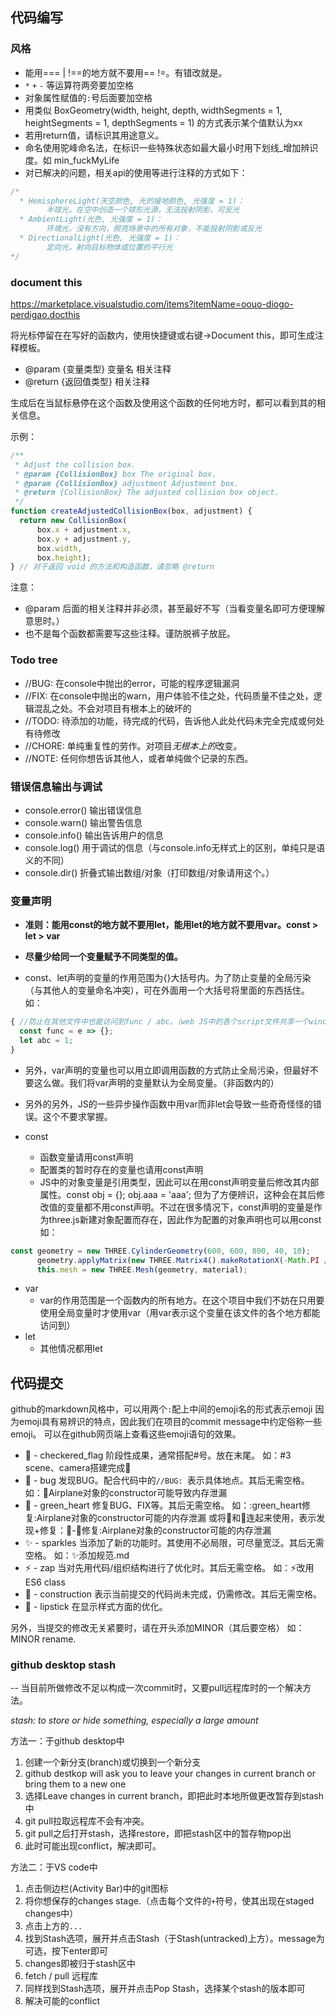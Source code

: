 ## 代码编写
### 风格
- 能用=== | !==的地方就不要用== !=。有错改就是。
- `*`  `+`  `-` 等运算符两旁要加空格
- 对象属性赋值的`:`号后面要加空格
- 用类似
  BoxGeometry(width, height, depth, widthSegments = 1, heightSegments = 1, depthSegments = 1)
  的方式表示某个值默认为xx
- 若用return值，请标识其用途意义。
- 命名使用驼峰命名法，在标识一些特殊状态如最大最小时用下划线_增加辨识度。如 min_fuckMyLife
- 对已解决的问题，相关api的使用等进行注释的方式如下：
```js
/*
  * HemisphereLight(天空颜色, 光的接地颜色, 光强度 = 1)：
        半球光，在空中创造一个球形光源，无法投射阴影，可反光
  * AmbientLight(光色, 光强度 = 1)：
        环境光，没有方向，照亮场景中的所有对象，不能投射阴影或反光
  * DirectionalLight(光色, 光强度 = 1)：
        定向光，射向目标物体或位置的平行光
*/
```
### document this

https://marketplace.visualstudio.com/items?itemName=oouo-diogo-perdigao.docthis

将光标停留在在写好的函数内，使用快捷键或右键->Document this，即可生成注释模板。

- @param {变量类型} 变量名 相关注释
- @return {返回值类型} 相关注释

生成后在当鼠标悬停在这个函数及使用这个函数的任何地方时，都可以看到其的相关信息。

示例：
```js
/**
 * Adjust the collision box.
 * @param {CollisionBox} box The original box.
 * @param {CollisionBox} adjustment Adjustment box.
 * @return {CollisionBox} The adjusted collision box object.
 */
function createAdjustedCollisionBox(box, adjustment) {
  return new CollisionBox(
      box.x + adjustment.x,
      box.y + adjustment.y,
      box.width,
      box.height);
} // 对于返回 void 的方法和构造函数，请忽略 @return
```

注意：
- @param 后面的相关注释并非必须，甚至最好不写（当看变量名即可方便理解意思时。）
- 也不是每个函数都需要写这些注释。谨防脱裤子放屁。

### Todo tree
- //BUG: 在console中抛出的error，可能的程序逻辑漏洞
- //FIX: 在console中抛出的warn，用户体验不佳之处，代码质量不佳之处，逻辑混乱之处。不会对项目有根本上的破坏的
- //TODO: 待添加的功能，待完成的代码，告诉他人此处代码未完全完成或何处有待修改
- //CHORE: 单纯重复性的劳作。对项目*无根本上的*改变。
- //NOTE: 任何你想告诉其他人，或者单纯做个记录的东西。

### 错误信息输出与调试
- console.error() 输出错误信息
- console.warn() 输出警告信息
- console.info() 输出告诉用户的信息
- console.log() 用于调试的信息（与console.info无样式上的区别，单纯只是语义的不同）
- console.dir() 折叠式输出数组/对象（打印数组/对象请用这个。）

### 变量声明

- **准则：能用const的地方就不要用let，能用let的地方就不要用var。const > let > var**
- **尽量少给同一个变量赋予不同类型的值。**

- const、let声明的变量的作用范围为{}大括号内。为了防止变量的全局污染（与其他人的变量命名冲突），可在外面用一个大括号将里面的东西括住。
  如：
```js
{ //防止在其他文件中也能访问到func / abc。（web JS中的各个script文件共享一个window作用域）
  const func = e => {};
  let abc = 1;
}
```
- 另外，var声明的变量也可以用立即调用函数的方式防止全局污染，但最好不要这么做。我们将var声明的变量默认为全局变量。（非函数内的）
- 另外的另外，JS的一些异步操作函数中用var而非let会导致一些奇奇怪怪的错误。这个不要求掌握。

- const
  - 函数变量请用const声明
  - 配置类的暂时存在的变量也请用const声明
  - JS中的对象变量是引用类型，因此可以在用const声明变量后修改其内部属性。const obj = {}; obj.aaa = 'aaa'; 但为了方便辨识，这种会在其后修改值的变量都不用const声明。不过在很多情况下，const声明的变量是作为three.js新建对象配置而存在，因此作为配置的对象声明也可以用const
    如：  
```js
const geometry = new THREE.CylinderGeometry(600, 600, 800, 40, 10);
      geometry.applyMatrix(new THREE.Matrix4().makeRotationX(-Math.PI / 2));
      this.mesh = new THREE.Mesh(geometry, material);
```
- var
  - var的作用范围是一个函数内的所有地方。在这个项目中我们不妨在只用要使用全局变量时才使用var（用var表示这个变量在该文件的各个地方都能访问到）
- let
  - 其他情况都用let

## 代码提交

github的markdown风格中，可以用两个`:`配上中间的emoji名的形式表示emoji
因为emoji具有易辨识的特点，因此我们在项目的commit message中约定俗称一些emoji。
可以在github网页端上查看这些emoji语句的效果。
- :checkered_flag: - checkered_flag 阶段性成果，通常搭配#号。放在末尾。
  如：#3 scene、camera搭建完成:checkered_flag:
- :bug: - bug 发现BUG。配合代码中的`//BUG: `表示具体地点。其后无需空格。
  如：:bug:Airplane对象的constructor可能导致内存泄漏
- :green_heart: - green_heart 修复BUG、FIX等。其后无需空格。
  如：:green_heart修复:Airplane对象的constructor可能的内存泄漏
  或将:bug:和:green_heart:连起来使用，表示发现+修复：:green_heart:-:bug:修复:Airplane对象的constructor可能的内存泄漏
- :sparkles: - sparkles 当添加了新的功能时。其使用不必局限，可尽量宽泛。其后无需空格。
  如：:sparkles:添加规范.md
- :zap: - zap 当对先用代码/组织结构进行了优化时。其后无需空格。
  如：:zap:改用ES6 class
- :construction: - construction 表示当前提交的代码尚未完成，仍需修改。其后无需空格。
- :lipstick: - lipstick 在显示样式方面的优化。

另外，当提交的修改无关紧要时，请在开头添加MINOR（其后要空格）
如：MINOR rename.


### github desktop stash

-- 当目前所做修改不足以构成一次commit时，又要pull远程库时的一个解决方法。

*stash: to store or hide something, especially a large amount*

方法一：于github desktop中

1. 创建一个新分支(branch)或切换到一个新分支
2. github destkop will ask you to leave your changes in current branch or bring them to a new one
3. 选择Leave changes in current branch，即把此时本地所做更改暂存到stash中
5. git pull拉取远程库不会有冲突。
6. git pull之后打开stash，选择restore，即把stash区中的暂存物pop出
7. 此时可能出现conflict，解决即可。

方法二：于VS code中

1. 点击侧边栏(Activity Bar)中的git图标
2. 将你想保存的changes stage.（点击每个文件的`+`符号，使其出现在staged changes中）
3. 点击上方的`...`
4. 找到Stash选项，展开并点击Stash（于Stash(untracked)上方）。message为可选，按下enter即可
5. changes即被归于stash区中
6. fetch / pull 远程库
7. 同样找到Stash选项，展开并点击Pop Stash，选择某个stash的版本即可
8. 解决可能的conflict
